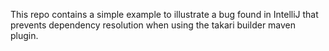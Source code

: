 This repo contains a simple example to illustrate a bug found in IntelliJ that prevents dependency resolution when using the takari builder maven plugin.